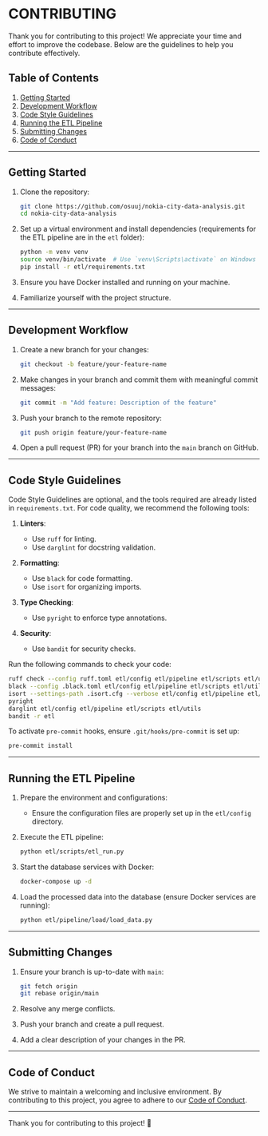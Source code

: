 # CONTRIBUTING

Thank you for contributing to this project! We appreciate your time and effort to improve the codebase. Below are the guidelines to help you contribute effectively.

## Table of Contents

1. [Getting Started](#getting-started)
2. [Development Workflow](#development-workflow)
3. [Code Style Guidelines](#code-style-guidelines)
4. [Running the ETL Pipeline](#running-the-etl-pipeline)
5. [Submitting Changes](#submitting-changes)
6. [Code of Conduct](#code-of-conduct)

---

## Getting Started

1. Clone the repository:
   ```bash
   git clone https://github.com/osuuj/nokia-city-data-analysis.git
   cd nokia-city-data-analysis
   ```

2. Set up a virtual environment and install dependencies (requirements for the ETL pipeline are in the `etl` folder):
   ```bash
   python -m venv venv
   source venv/bin/activate  # Use `venv\Scripts\activate` on Windows
   pip install -r etl/requirements.txt
   ```

3. Ensure you have Docker installed and running on your machine.

4. Familiarize yourself with the project structure.

---

## Development Workflow

1. Create a new branch for your changes:
   ```bash
   git checkout -b feature/your-feature-name
   ```

2. Make changes in your branch and commit them with meaningful commit messages:
   ```bash
   git commit -m "Add feature: Description of the feature"
   ```

3. Push your branch to the remote repository:
   ```bash
   git push origin feature/your-feature-name
   ```

4. Open a pull request (PR) for your branch into the `main` branch on GitHub.

---

## Code Style Guidelines

Code Style Guidelines are optional, and the tools required are already listed in `requirements.txt`. For code quality, we recommend the following tools:

1. **Linters**:
   - Use `ruff` for linting.
   - Use `darglint` for docstring validation.

2. **Formatting**:
   - Use `black` for code formatting.
   - Use `isort` for organizing imports.

3. **Type Checking**:
   - Use `pyright` to enforce type annotations.

4. **Security**:
   - Use `bandit` for security checks.

Run the following commands to check your code:
```bash
ruff check --config ruff.toml etl/config etl/pipeline etl/scripts etl/utils
black --config .black.toml etl/config etl/pipeline etl/scripts etl/utils
isort --settings-path .isort.cfg --verbose etl/config etl/pipeline etl/scripts etl/utils
pyright
darglint etl/config etl/pipeline etl/scripts etl/utils
bandit -r etl
```

To activate `pre-commit` hooks, ensure `.git/hooks/pre-commit` is set up:
```bash
pre-commit install
```

---

## Running the ETL Pipeline

1. Prepare the environment and configurations:
   - Ensure the configuration files are properly set up in the `etl/config` directory.

2. Execute the ETL pipeline:
   ```bash
   python etl/scripts/etl_run.py
   ```

3. Start the database services with Docker:
   ```bash
   docker-compose up -d
   ```

4. Load the processed data into the database (ensure Docker services are running):
   ```bash
   python etl/pipeline/load/load_data.py
   ```

---

## Submitting Changes

1. Ensure your branch is up-to-date with `main`:
   ```bash
   git fetch origin
   git rebase origin/main
   ```

2. Resolve any merge conflicts.

3. Push your branch and create a pull request.

4. Add a clear description of your changes in the PR.

---

## Code of Conduct

We strive to maintain a welcoming and inclusive environment. By contributing to this project, you agree to adhere to our [Code of Conduct](CODE_OF_CONDUCT.md).

---

Thank you for contributing to this project! 🚀
